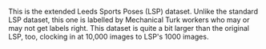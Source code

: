 This is the extended Leeds Sports Poses (LSP) dataset. Unlike the standard LSP
dataset, this one is labelled by Mechanical Turk workers who may or may not get
labels right. This dataset is quite a bit larger than the original LSP, too,
clocking in at 10,000 images to LSP's 1000 images.
